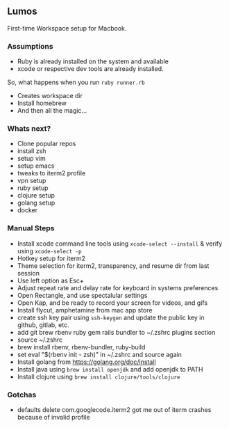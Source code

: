 Lumos
---

First-time Workspace setup for Macbook.

### Assumptions
- Ruby is already installed on the system and available
- xcode or respective dev tools are already installed.

So, what happens when you run `ruby runner.rb`
- Creates workspace dir
- Install homebrew
- And then all the magic...

### Whats next?
- Clone popular repos
- install zsh
- setup vim
- setup emacs
- tweaks to iterm2 profile
- vpn setup
- ruby setup
- clojure setup
- golang setup
- docker

### Manual Steps
- Install xcode command line tools using `xcode-select --install` & verify using `xcode-select -p`
- Hotkey setup for iterm2
- Theme selection for iterm2, transparency, and resume dir from last session
- Use left option as Esc+
- Adjust repeat rate and delay rate for keyboard in systems preferences
- Open Rectangle, and use spectalular settings
- Open Kap, and be ready to record your screen for videos, and gifs
- Install flycut, amphetamine from mac app store
- create ssh key pair using `ssh-keygen` and update the public key in github, gitlab, etc.
- add git brew rbenv ruby gem rails bundler to ~/.zshrc plugins section
- source ~/.zshrc
- brew install rbenv, rbenv-bundler, ruby-build
- set eval "$(rbenv init - zsh)" in ~/.zshrc and source again
- Install golang from https://golang.org/doc/install
- Install java using `brew install openjdk` and add openjdk to PATH
- Install clojure using `brew install clojure/tools/clojure`

### Gotchas
- defaults delete com.googlecode.iterm2 got me out of iterm crashes because of invalid profile
